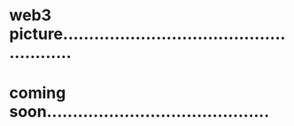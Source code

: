 # web3 picture.......................................................
# coming soon...........................................
